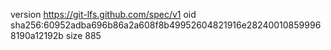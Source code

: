 version https://git-lfs.github.com/spec/v1
oid sha256:60952adba696b86a2a608f8b49952604821916e282400108599968190a12192b
size 885
